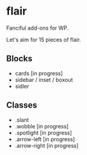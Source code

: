 # flair
Fanciful add-ons for WP.

Let's aim for 15 pieces of flair.

## Blocks
- cards [in progress]
- sidebar / inset / boxout
- sidler

## Classes
- .slant
- .wobble [in progress]
- .spotlight [in progress]
- .arrow-left [in progress]
- .arrow-right [in progress]

